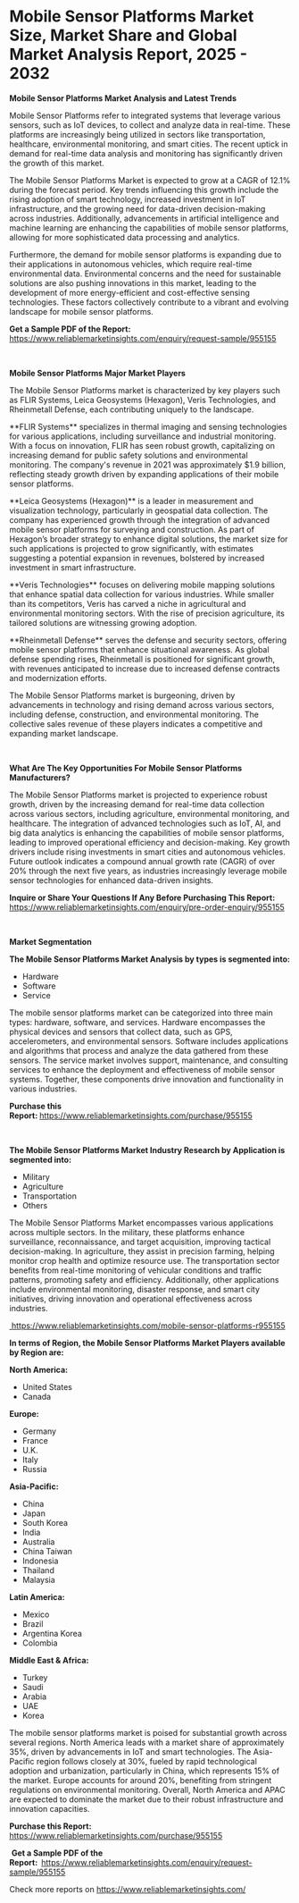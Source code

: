 <p><h1>Mobile Sensor Platforms Market Size, Market Share and Global Market Analysis Report, 2025 - 2032</h1></p><p><strong>Mobile Sensor Platforms Market Analysis and Latest Trends</strong></p>
<p><p>Mobile Sensor Platforms refer to integrated systems that leverage various sensors, such as IoT devices, to collect and analyze data in real-time. These platforms are increasingly being utilized in sectors like transportation, healthcare, environmental monitoring, and smart cities. The recent uptick in demand for real-time data analysis and monitoring has significantly driven the growth of this market.</p><p>The Mobile Sensor Platforms Market is expected to grow at a CAGR of 12.1% during the forecast period. Key trends influencing this growth include the rising adoption of smart technology, increased investment in IoT infrastructure, and the growing need for data-driven decision-making across industries. Additionally, advancements in artificial intelligence and machine learning are enhancing the capabilities of mobile sensor platforms, allowing for more sophisticated data processing and analytics. </p><p>Furthermore, the demand for mobile sensor platforms is expanding due to their applications in autonomous vehicles, which require real-time environmental data. Environmental concerns and the need for sustainable solutions are also pushing innovations in this market, leading to the development of more energy-efficient and cost-effective sensing technologies. These factors collectively contribute to a vibrant and evolving landscape for mobile sensor platforms.</p></p>
<p><strong>Get a Sample PDF of the Report:&nbsp;</strong> <a href="https://www.reliablemarketinsights.com/enquiry/request-sample/955155?utm_campaign=2280&utm_medium=2&utm_source=Github&utm_content=ia&utm_term=07032025&utm_id=mobile-sensor-platforms">https://www.reliablemarketinsights.com/enquiry/request-sample/955155</a></p>
<p>&nbsp;</p>
<p><strong>Mobile Sensor Platforms Major Market Players</strong></p>
<p><p>The Mobile Sensor Platforms market is characterized by key players such as FLIR Systems, Leica Geosystems (Hexagon), Veris Technologies, and Rheinmetall Defense, each contributing uniquely to the landscape.</p><p>**FLIR Systems** specializes in thermal imaging and sensing technologies for various applications, including surveillance and industrial monitoring. With a focus on innovation, FLIR has seen robust growth, capitalizing on increasing demand for public safety solutions and environmental monitoring. The company's revenue in 2021 was approximately $1.9 billion, reflecting steady growth driven by expanding applications of their mobile sensor platforms.</p><p>**Leica Geosystems (Hexagon)** is a leader in measurement and visualization technology, particularly in geospatial data collection. The company has experienced growth through the integration of advanced mobile sensor platforms for surveying and construction. As part of Hexagon’s broader strategy to enhance digital solutions, the market size for such applications is projected to grow significantly, with estimates suggesting a potential expansion in revenues, bolstered by increased investment in smart infrastructure.</p><p>**Veris Technologies** focuses on delivering mobile mapping solutions that enhance spatial data collection for various industries. While smaller than its competitors, Veris has carved a niche in agricultural and environmental monitoring sectors. With the rise of precision agriculture, its tailored solutions are witnessing growing adoption.</p><p>**Rheinmetall Defense** serves the defense and security sectors, offering mobile sensor platforms that enhance situational awareness. As global defense spending rises, Rheinmetall is positioned for significant growth, with revenues anticipated to increase due to increased defense contracts and modernization efforts.</p><p>The Mobile Sensor Platforms market is burgeoning, driven by advancements in technology and rising demand across various sectors, including defense, construction, and environmental monitoring. The collective sales revenue of these players indicates a competitive and expanding market landscape.</p></p>
<p>&nbsp;</p>
<p><strong>What Are The Key Opportunities For Mobile Sensor Platforms Manufacturers?</strong></p>
<p><p>The Mobile Sensor Platforms market is projected to experience robust growth, driven by the increasing demand for real-time data collection across various sectors, including agriculture, environmental monitoring, and healthcare. The integration of advanced technologies such as IoT, AI, and big data analytics is enhancing the capabilities of mobile sensor platforms, leading to improved operational efficiency and decision-making. Key growth drivers include rising investments in smart cities and autonomous vehicles. Future outlook indicates a compound annual growth rate (CAGR) of over 20% through the next five years, as industries increasingly leverage mobile sensor technologies for enhanced data-driven insights.</p></p>
<p><strong>Inquire or Share Your Questions If Any Before Purchasing This Report:</strong> <a href="https://www.reliablemarketinsights.com/enquiry/pre-order-enquiry/955155?utm_campaign=2280&utm_medium=2&utm_source=Github&utm_content=ia&utm_term=07032025&utm_id=mobile-sensor-platforms">https://www.reliablemarketinsights.com/enquiry/pre-order-enquiry/955155</a></p>
<p>&nbsp;</p>
<p><strong>Market Segmentation</strong></p>
<p><strong>The Mobile Sensor Platforms Market Analysis by types is segmented into:</strong></p>
<p><ul><li>Hardware</li><li>Software</li><li>Service</li></ul></p>
<p><p>The mobile sensor platforms market can be categorized into three main types: hardware, software, and services. Hardware encompasses the physical devices and sensors that collect data, such as GPS, accelerometers, and environmental sensors. Software includes applications and algorithms that process and analyze the data gathered from these sensors. The service market involves support, maintenance, and consulting services to enhance the deployment and effectiveness of mobile sensor systems. Together, these components drive innovation and functionality in various industries.</p></p>
<p><strong>Purchase this Report:&nbsp;</strong><a href="https://www.reliablemarketinsights.com/purchase/955155?utm_campaign=2280&utm_medium=2&utm_source=Github&utm_content=ia&utm_term=07032025&utm_id=mobile-sensor-platforms">https://www.reliablemarketinsights.com/purchase/955155</a></p>
<p>&nbsp;</p>
<p><strong>The Mobile Sensor Platforms Market Industry Research by Application is segmented into:</strong></p>
<p><ul><li>Military</li><li>Agriculture</li><li>Transportation</li><li>Others</li></ul></p>
<p><p>The Mobile Sensor Platforms Market encompasses various applications across multiple sectors. In the military, these platforms enhance surveillance, reconnaissance, and target acquisition, improving tactical decision-making. In agriculture, they assist in precision farming, helping monitor crop health and optimize resource use. The transportation sector benefits from real-time monitoring of vehicular conditions and traffic patterns, promoting safety and efficiency. Additionally, other applications include environmental monitoring, disaster response, and smart city initiatives, driving innovation and operational effectiveness across industries.</p></p>
<p><a href="https://www.reliablemarketinsights.com/mobile-sensor-platforms-r955155?utm_campaign=2280&utm_medium=2&utm_source=Github&utm_content=ia&utm_term=07032025&utm_id=mobile-sensor-platforms">&nbsp;https://www.reliablemarketinsights.com/mobile-sensor-platforms-r955155</a></p>
<p><strong>In terms of Region, the Mobile Sensor Platforms Market Players available by Region are:</strong></p>
<p>
    <p> <strong> North America: </strong>
        <ul>
            <li>United States</li>
            <li>Canada</li>
        </ul>
        </p> 
    <p> <strong> Europe: </strong>
        <ul>
            <li>Germany</li>
            <li>France</li>
            <li>U.K.</li>
            <li>Italy</li>
            <li>Russia</li>
        </ul>
        </p> 
    <p> <strong> Asia-Pacific: </strong>
        <ul>
            <li>China</li>
            <li>Japan</li>
            <li>South Korea</li>
            <li>India</li>
            <li>Australia</li>
            <li>China Taiwan</li>
            <li>Indonesia</li>
            <li>Thailand</li>
            <li>Malaysia</li>
        </ul>
        </p> 
    <p> <strong> Latin America: </strong>
        <ul>
            <li>Mexico</li>
            <li>Brazil</li>
            <li>Argentina Korea</li>
            <li>Colombia</li>
        </ul>
        </p> 
    <p> <strong> Middle East & Africa: </strong>
        <ul>
            <li>Turkey</li>
            <li>Saudi</li>
            <li>Arabia</li>
            <li>UAE</li>
            <li>Korea</li>
        </ul>
    </p>
    </p>
<p><p>The mobile sensor platforms market is poised for substantial growth across several regions. North America leads with a market share of approximately 35%, driven by advancements in IoT and smart technologies. The Asia-Pacific region follows closely at 30%, fueled by rapid technological adoption and urbanization, particularly in China, which represents 15% of the market. Europe accounts for around 20%, benefiting from stringent regulations on environmental monitoring. Overall, North America and APAC are expected to dominate the market due to their robust infrastructure and innovation capacities.</p></p>
<p><strong>Purchase this Report: </strong><a href="https://www.reliablemarketinsights.com/purchase/955155?utm_campaign=2280&utm_medium=2&utm_source=Github&utm_content=ia&utm_term=07032025&utm_id=mobile-sensor-platforms">https://www.reliablemarketinsights.com/purchase/955155</a></p>
<p>&nbsp;<strong>Get a Sample PDF of the Report:&nbsp;&nbsp;</strong><a href="https://www.reliablemarketinsights.com/enquiry/request-sample/955155?utm_campaign=2280&utm_medium=2&utm_source=Github&utm_content=ia&utm_term=07032025&utm_id=mobile-sensor-platforms">https://www.reliablemarketinsights.com/enquiry/request-sample/955155</a></p>
<p><strong></strong></p>
<p>Check more reports on <a href="https://www.reliablemarketinsights.com/?utm_campaign=2280&utm_medium=2&utm_source=Github&utm_content=ia&utm_term=07032025&utm_id=mobile-sensor-platforms">https://www.reliablemarketinsights.com/</a></p>